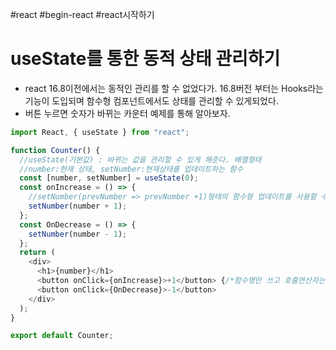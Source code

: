#react #begin-react #react시작하기

# useState를 통한 동적 상태 관리하기

- react 16.8이전에서는 동적인 관리를 할 수 없었다가. 16.8버전 부터는 Hooks라는 기능이 도입되며 함수형 컴포넌트에서도 상태를 관리할 수 있게되었다.
- 버튼 누르면 숫자가 바뀌는 카운터 예제를 통해 알아보자.

```javascript
import React, { useState } from "react";

function Counter() {
  //useState(기본값) : 바뀌는 값을 관리할 수 있게 해준다. 배열형태
  //number:현재 상태, setNumber:현재상태를 업데이트하는 함수
  const [number, setNumber] = useState(0);
  const onIncrease = () => {
    //setNumber(prevNumber => prevNumber +1)형태의 함수형 업데이트를 사용할 수 있다.
    setNumber(number + 1);
  };
  const OnDecrease = () => {
    setNumber(number - 1);
  };
  return (
    <div>
      <h1>{number}</h1>
      <button onClick={onIncrease}>+1</button> {/*함수명만 쓰고 호출연산자는 붙이지 않는다*/}
      <button onClick={OnDecrease}>-1</button>
    </div>
  );
}

export default Counter;
```
